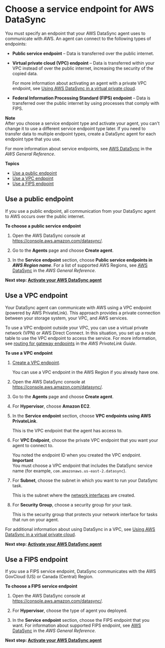 # Choose a service endpoint for AWS DataSync<a name="choose-service-endpoint"></a>

You must specify an endpoint that your AWS DataSync agent uses to communicate with AWS\. An agent can connect to the following types of endpoints:
+ **Public service endpoint** – Data is transferred over the public internet\.
+ **Virtual private cloud \(VPC\) endpoint** – Data is transferred within your VPC instead of over the public internet, increasing the security of the copied data\.

  For more information about activating an agent with a private VPC endpoint, see [Using AWS DataSync in a virtual private cloud](datasync-in-vpc.md)\.
+ **Federal Information Processing Standard \(FIPS\) endpoint** – Data is transferred over the public internet by using processes that comply with FIPS\.

**Note**  
After you choose a service endpoint type and activate your agent, you can't change it to use a different service endpoint type later\. If you need to transfer data to multiple endpoint types, create a DataSync agent for each endpoint type that you use\. 

 For more information about service endpoints, see [AWS DataSync](https://docs.aws.amazon.com/general/latest/gr/rande.html#datasync-region) in the *AWS General Reference*\.

**Topics**
+ [Use a public endpoint](#choose-service-endpoint-public)
+ [Use a VPC endpoint](#choose-service-endpoint-vpc)
+ [Use a FIPS endpoint](#choose-service-endpoint-fips)

## Use a public endpoint<a name="choose-service-endpoint-public"></a>

If you use a public endpoint, all communication from your DataSync agent to AWS occurs over the public internet\. 

**To choose a public service endpoint**

1. Open the AWS DataSync console at [https://console\.aws\.amazon\.com/datasync/](https://console.aws.amazon.com/datasync/)\.

1. Go to the **Agents** page and choose **Create agent**\.

1. In the **Service endpoint** section, choose **Public service endpoints in *AWS Region name***\. For a list of supported AWS Regions, see [AWS DataSync](https://docs.aws.amazon.com/general/latest/gr/rande.html#datasync-region) in the *AWS General Reference*\. 

**Next step: [Activate your AWS DataSync agent](activate-agent.md)**

## Use a VPC endpoint<a name="choose-service-endpoint-vpc"></a>

Your DataSync agent can communicate with AWS using a VPC endpoint \(powered by AWS PrivateLink\)\. This approach provides a private connection between your storage system, your VPC, and AWS services\. 

To use a VPC endpoint outside your VPC, you can use a virtual private network \(VPN\) or AWS Direct Connect\. In this situation, you set up a route table to use the VPC endpoint to access the service\. For more information, see [routing for gateway endpoints](https://docs.aws.amazon.com/vpc/latest/userguide/vpce-gateway.html#vpc-endpoints-routing) in the *AWS PrivateLink Guide*\.

**To use a VPC endpoint**

1. [Create a VPC endpoint](https://docs.aws.amazon.com/vpc/latest/userguide/vpce-interface.html#create-interface-endpoint)\.

   You can use a VPC endpoint in the AWS Region if you already have one\.

1. Open the AWS DataSync console at [https://console\.aws\.amazon\.com/datasync/](https://console.aws.amazon.com/datasync/)\.

1. Go to the **Agents** page and choose **Create agent**\.

1. For **Hypervisor**, choose **Amazon EC2**\.

1. In the **Service endpoint** section, choose **VPC endpoints using AWS PrivateLink**\.

   This is the VPC endpoint that the agent has access to\.  
  
  


1. For **VPC Endpoint**, choose the private VPC endpoint that you want your agent to connect to\.

   You noted the endpoint ID when you created the VPC endpoint\.
**Important**  
You must choose a VPC endpoint that includes the DataSync service name \(for example, `com.amazonaws.us-east-2.datasync`\)\.

1. For **Subnet**, choose the subnet in which you want to run your DataSync task\.

   This is the subnet where the [network interfaces](datasync-network.md#required-network-interfaces) are created\.

1. For **Security Group**, choose a security group for your task\.

   This is the security group that protects your network interface for tasks that run on your agent\.

For additional information about using DataSync in a VPC, see [Using AWS DataSync in a virtual private cloud](datasync-in-vpc.md)\.

**Next step: [Activate your AWS DataSync agent](activate-agent.md)**

## Use a FIPS endpoint<a name="choose-service-endpoint-fips"></a>

If you use a FIPS service endpoint, DataSync communicates with the AWS GovCloud \(US\) or Canada \(Central\) Region\. 

**To choose a FIPS service endpoint**

1. Open the AWS DataSync console at [https://console\.aws\.amazon\.com/datasync/](https://console.aws.amazon.com/datasync/)\.

1. For **Hypervisor**, choose the type of agent you deployed\.

1. In the **Service endpoint** section, choose the FIPS endpoint that you want\. For information about supported FIPS endpoint, see [AWS DataSync](https://docs.aws.amazon.com/general/latest/gr/rande.html#datasync-region) in the *AWS General Reference*\.

**Next step: [Activate your AWS DataSync agent](activate-agent.md)**